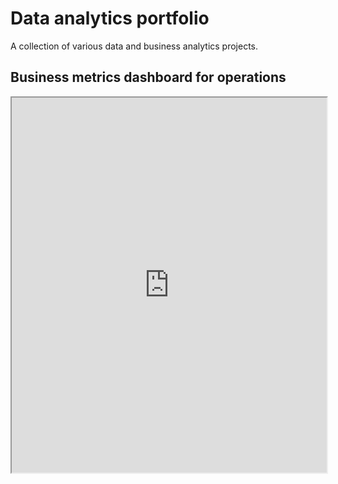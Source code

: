 # Data analytics portfolio
A collection of various data and business analytics projects.

## Business metrics dashboard for operations 

<iframe src="https://lookerstudio.google.com/reporting/30a470b9-3d7d-4228-b063-fb77a0f0976c" width="100%" height="600px"></iframe>
